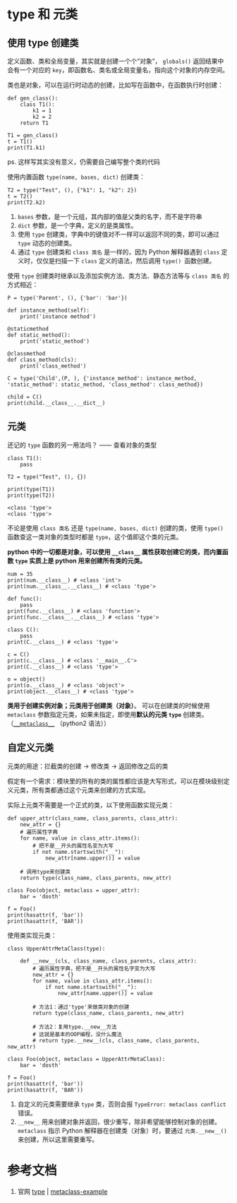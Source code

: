 # type 和 元类

## 使用 type 创建类
定义函数、类和全局变量，其实就是创建一个个“对象”， `globals()` 返回结果中会有一个对应的 `key`，即函数名、类名或全局变量名，指向这个对象的内存空间。

类也是对象，可以在运行时动态的创建，比如写在函数中，在函数执行时创建：
```
def gen_class():
    class T1():
        k1 = 1
        k2 = 2
    return T1

T1 = gen_class()
t = T1()
print(T1.k1)
```
ps. 这样写其实没有意义，仍需要自己编写整个类的代码

使用内置函数 `type(name, bases, dict)` 创建类：
```
T2 = type("Test", (), {"k1": 1, "k2": 2})
t = T2()
print(T2.k2)
```
1. `bases` 参数，是一个元组，其内部的值是父类的名字，而不是字符串
2. `dict` 参数，是一个字典，定义的是类属性。
1. 使用 `type` 创建类，字典中的键值对不一样可以返回不同的类，即可以通过 `type` 动态的创建类。
2. 通过 `type` 创建类和 `class 类名` 是一样的，因为 Python 解释器遇到 `class` 定义时，仅仅是扫描一下 `class` 定义的语法，然后调用 `type() `函数创建。

使用 `type` 创建类时继承以及添加实例方法、类方法、静态方法等与 `class 类名` 的方式相近：
```
P = type('Parent', (), {'bar': 'bar'})

def instance_method(self):
    print('instance method')

@staticmethod
def static_method():
    print('static_method')

@classmethod
def class_method(cls):
    print('class_method')

C = type('Child',(P, ), {'instance_method': instance_method, 'static_method': static_method, 'class_method': class_method})

child = C()
print(child.__class__.__dict__)
```

## 元类
还记的 `type` 函数的另一用法吗？ —— 查看对象的类型
```
class T1():
	pass

T2 = type("Test", (), {})

print(type(T1))
print(type(T2))
```

```
<class 'type'>
<class 'type'>
```
不论是使用 `class 类名` 还是 `type(name, bases, dict)` 创建的类，使用 `type()` 函数查这一类对象的类型时都是 `type`，这个值即这个类的元类。

**python 中的一切都是对象，可以使用 `__class__` 属性获取创建它的类，而内置函数 `type` 实质上是 python 用来创建所有类的元类。**
```
num = 35
print(num.__class__) # <class 'int'>
print(num.__class__.__class__) # <class 'type'>

def func():
    pass
print(func.__class__) # <class 'function'>
print(func.__class__.__class__) # <class 'type'>

class C():
    pass
print(C.__class__) # <class 'type'>

c = C()
print(c.__class__) # <class '__main__.C'>
print(C.__class__) # <class 'type'>

o = object()
print(o.__class__) # <class 'object'>
print(object.__class__) # <class 'type'>
```

**类用于创建实例对象；元类用于创建类（对象）**。
可以在创建类的时候使用 `metaclass` 参数指定元类，如果未指定，即使用**默认的元类 `type`** 创建类。（[`__metaclass__`](https://docs.python.org/3.5/library/2to3.html?highlight=__metaclass__) （python2 语法））

## 自定义元类
元类的用途：拦截类的创建 -> 修改类 -> 返回修改之后的类

假定有一个需求：模块里的所有的类的属性都应该是大写形式，可以在模块级别定义元类，所有类都通过这个元类来创建的方式实现。

实际上元类不需要是一个正式的类，以下使用函数实现元类：
```
def upper_attr(class_name, class_parents, class_attr):
    new_attr = {}
    # 遍历属性字典
    for name, value in class_attr.items():
        # 把不是__开头的属性名变为大写
        if not name.startswith("__"):
            new_attr[name.upper()] = value

    # 调用type来创建类
    return type(class_name, class_parents, new_attr)

class Foo(object, metaclass = upper_attr):
    bar = 'dosth'

f = Foo()
print(hasattr(f, 'bar'))
print(hasattr(f, 'BAR'))
```

使用类实现元类：
```
class UpperAttrMetaClass(type):

    def __new__(cls, class_name, class_parents, class_attr):
        # 遍历属性字典，把不是__开头的属性名字变为大写
        new_attr = {}
        for name, value in class_attr.items():
            if not name.startswith("__"):
                new_attr[name.upper()] = value

        # 方法1：通过'type'来做类对象的创建
        return type(class_name, class_parents, new_attr)

        # 方法2：复用type.__new__方法
        # 这就是基本的OOP编程，没什么魔法
        # return type.__new__(cls, class_name, class_parents, new_attr)

class Foo(object, metaclass = UpperAttrMetaClass):
    bar = 'dosth'

f = Foo()
print(hasattr(f, 'bar'))
print(hasattr(f, 'BAR'))
```
1. 自定义的元类需要继承 `type` 类，否则会报 `TypeError: metaclass conflict` 错误。
2. `__new__` 用来创建对象并返回，很少重写，除非希望能够控制对象的创建。`metaclass` 指示 Python 解释器在创建类（对象）时，要通过 `元类.__new__()` 来创建，所以这里需要重写。




# 参考文档
1. 官网 [type](https://docs.python.org/3.5/library/functions.html?highlight=globals#type) | [metaclass-example](https://docs.python.org/3.5/reference/datamodel.html?highlight=metaclass#metaclass-example)